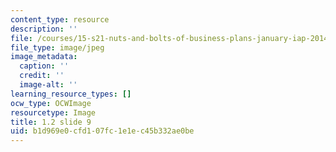```yaml
---
content_type: resource
description: ''
file: /courses/15-s21-nuts-and-bolts-of-business-plans-january-iap-2014/b1d969e0cfd107fc1e1ec45b332ae0be_1.2_slide_09.jpg
file_type: image/jpeg
image_metadata:
  caption: ''
  credit: ''
  image-alt: ''
learning_resource_types: []
ocw_type: OCWImage
resourcetype: Image
title: 1.2 slide 9
uid: b1d969e0-cfd1-07fc-1e1e-c45b332ae0be
---
```

